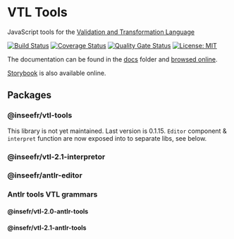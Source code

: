 # VTL Tools

JavaScript tools for the [Validation and Transformation Language](https://sdmx.org/?page_id=5096)

[![Build Status](https://travis-ci.org/InseeFr/VTL-Tools.svg?branch=master)](https://travis-ci.org/inseefr/vtl-tools)
[![Coverage Status](https://coveralls.io/repos/github/InseeFr/VTL-Tools/badge.svg?branch=master)](https://coveralls.io/github/InseeFr/VTL-Tools?branch=master)
[![Quality Gate Status](https://sonarcloud.io/api/project_badges/measure?project=InseeFr_VTL-Tools&metric=alert_status)](https://sonarcloud.io/dashboard?id=InseeFr_VTL-Tools)
[![License: MIT](https://img.shields.io/badge/License-MIT-blue.svg)](https://opensource.org/licenses/MIT)

The documentation can be found in the [docs](https://github.com/InseeFr/VTL-Tools/tree/master/docs) folder and [browsed online](https://inseefr.github.io/VTL-Tools).

[Storybook](https://inseefr.github.io/VTL-Tools/storybook) is also available online.

## Packages

### @inseefr/vtl-tools

This library is not yet maintained.
Last version is 0.1.15.
`Editor` component & `interpret` function are now exposed into to separate libs, see below.

### @inseefr/vtl-2.1-interpretor

### @inseefr/antlr-editor

### Antlr tools VTL grammars

#### @insefr/vtl-2.0-antlr-tools

#### @insefr/vtl-2.1-antlr-tools
